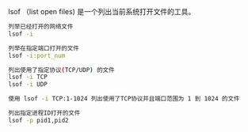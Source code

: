 lsof （list open files) 是一个列出当前系统打开文件的工具。

```bash
列举已经打开的网络文件
lsof -i

列举在指定端口打开的文件
lsof -i:port_num

列出使用了指定协议(TCP/UDP) 的文件
lsof -i TCP
lsof -i UDP

使用 lsof -i TCP:1-1024 列出使用了TCP协议并且端口范围为 1 到 1024 的文件

列出指定进程ID打开的文件
lsof -p pid1,pid2

```


